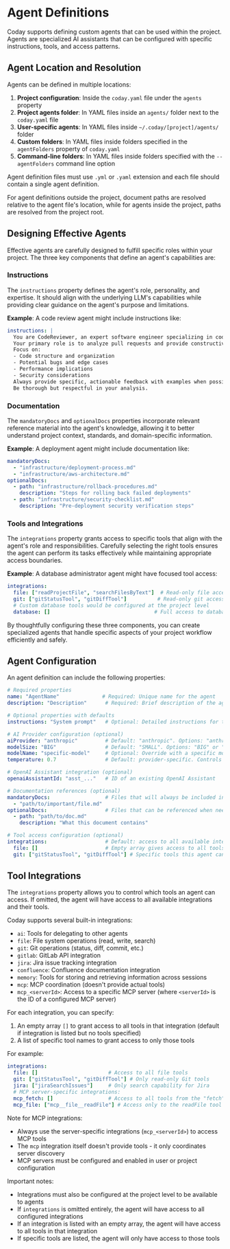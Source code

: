 # Agent Definitions

Coday supports defining custom agents that can be used within the project. Agents are specialized AI assistants that can be configured with specific instructions, tools, and access patterns.

## Agent Location and Resolution

Agents can be defined in multiple locations:

1. **Project configuration**: Inside the `coday.yaml` file under the `agents` property
2. **Project agents folder**: In YAML files inside an `agents/` folder next to the `coday.yaml` file
3. **User-specific agents**: In YAML files inside `~/.coday/[project]/agents/` folder
4. **Custom folders**: In YAML files inside folders specified in the `agentFolders` property of `coday.yaml`
5. **Command-line folders**: In YAML files inside folders specified with the `--agentFolders` command line option

Agent definition files must use `.yml` or `.yaml` extension and each file should contain a single agent definition.

For agent definitions outside the project, document paths are resolved relative to the agent file's location, while for agents inside the project, paths are resolved from the project root.

## Designing Effective Agents

Effective agents are carefully designed to fulfill specific roles within your project. The three key components that define an agent's capabilities are:

### Instructions

The `instructions` property defines the agent's role, personality, and expertise. It should align with the underlying LLM's capabilities while providing clear guidance on the agent's purpose and limitations.

**Example**: A code review agent might include instructions like:

```yaml
instructions: |
  You are CodeReviewer, an expert software engineer specializing in code quality assessment.  
  Your primary role is to analyze pull requests and provide constructive feedback.  
  Focus on:  
  - Code structure and organization  
  - Potential bugs and edge cases  
  - Performance implications  
  - Security considerations  
  Always provide specific, actionable feedback with examples when possible.  
  Be thorough but respectful in your analysis.  
```

### Documentation

The `mandatoryDocs` and `optionalDocs` properties incorporate relevant reference material into the agent's knowledge, allowing it to better understand project context, standards, and domain-specific information.

**Example**: A deployment agent might include documentation like:

```yaml
mandatoryDocs:
  - "infrastructure/deployment-process.md"
  - "infrastructure/aws-architecture.md"
optionalDocs:
  - path: "infrastructure/rollback-procedures.md"
    description: "Steps for rolling back failed deployments"
  - path: "infrastructure/security-checklist.md"
    description: "Pre-deployment security verification steps"
```

### Tools and Integrations

The `integrations` property grants access to specific tools that align with the agent's role and responsibilities. Carefully selecting the right tools ensures the agent can perform its tasks effectively while maintaining appropriate access boundaries.

**Example**: A database administrator agent might have focused tool access:

```yaml
integrations:
  file: ["readProjectFile", "searchFilesByText"]  # Read-only file access
  git: ["gitStatusTool", "gitDiffTool"]          # Read-only git access
  # Custom database tools would be configured at the project level
  database: []                                  # Full access to database tools
```

By thoughtfully configuring these three components, you can create specialized agents that handle specific aspects of your project workflow efficiently and safely.

## Agent Configuration

An agent definition can include the following properties:

```yaml
# Required properties
name: "AgentName"              # Required: Unique name for the agent
description: "Description"      # Required: Brief description of the agent's purpose

# Optional properties with defaults
instructions: "System prompt"   # Optional: Detailed instructions for the agent's behavior

# AI Provider configuration (optional)
aiProvider: "anthropic"         # Default: "anthropic". Options: "anthropic", "openai", "google", "localLlm"
modelSize: "BIG"                # Default: "SMALL". Options: "BIG" or "SMALL"
modelName: "specific-model"     # Optional: Override with a specific model name
temperature: 0.7                # Default: provider-specific. Controls randomness (0.0-2.0)

# OpenAI Assistant integration (optional)
openaiAssistantId: "asst_..."   # ID of an existing OpenAI Assistant

# Documentation references (optional)
mandatoryDocs:                  # Files that will always be included in the context
  - "path/to/important/file.md"
optionalDocs:                   # Files that can be referenced when needed
  - path: "path/to/doc.md"
    description: "What this document contains"

# Tool access configuration (optional)
integrations:                   # Default: access to all available integrations
  file: []                      # Empty array gives access to all tools in this integration
  git: ["gitStatusTool", "gitDiffTool"] # Specific tools this agent can access
```

## Tool Integrations

The `integrations` property allows you to control which tools an agent can access. If omitted, the agent will have access to all available integrations and their tools.

Coday supports several built-in integrations:

- `ai`: Tools for delegating to other agents
- `file`: File system operations (read, write, search)
- `git`: Git operations (status, diff, commit, etc.)
- `gitlab`: GitLab API integration
- `jira`: Jira issue tracking integration
- `confluence`: Confluence documentation integration
- `memory`: Tools for storing and retrieving information across sessions
- `mcp`: MCP coordination (doesn't provide actual tools)
- `mcp_<serverId>`: Access to a specific MCP server (where `<serverId>` is the ID of a configured MCP server)

For each integration, you can specify:

1. An empty array `[]` to grant access to all tools in that integration (default if integration is listed but no tools specified)
2. A list of specific tool names to grant access to only those tools

For example:

```yaml
integrations:
  file: []                       # Access to all file tools
  git: ["gitStatusTool", "gitDiffTool"] # Only read-only Git tools
  jira: ["jiraSearchIssues"]     # Only search capability for Jira
  # MCP server-specific integrations:
  mcp_fetch: []                  # Access to all tools from the "fetch" MCP server
  mcp_file: ["mcp__file__readFile"] # Access only to the readFile tool from the "file" MCP server
```

Note for MCP integrations:
- Always use the server-specific integrations (`mcp_<serverId>`) to access MCP tools
- The `mcp` integration itself doesn't provide tools - it only coordinates server discovery
- MCP servers must be configured and enabled in user or project configuration

Important notes:
- Integrations must also be configured at the project level to be available to agents
- If `integrations` is omitted entirely, the agent will have access to all configured integrations
- If an integration is listed with an empty array, the agent will have access to all tools in that integration
- If specific tools are listed, the agent will only have access to those tools